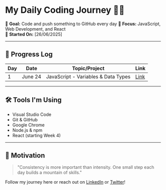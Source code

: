 
# My Daily Coding Journey 👨‍💻

📅 **Goal:** Code and push something to GitHub every day 
🎯 **Focus:** JavaScript, Web Development, and React  
🚀 **Started On:** [26/06/2025]

---

## 📌 Progress Log

| Day | Date | Topic/Project | Link |
|-----|------|----------------|------|
| 1   | June 24 | JavaScript - Variables & Data Types | [Link](./day01/) |

---

## 🛠️ Tools I'm Using
- Visual Studio Code
- Git & GitHub
- Google Chrome
- Node.js & npm
- React (starting Week 4)

---

## 💬 Motivation
> "Consistency is more important than intensity. One small step each day builds a mountain of skills."

Follow my journey here or reach out on [LinkedIn](#) or [Twitter](#)!
